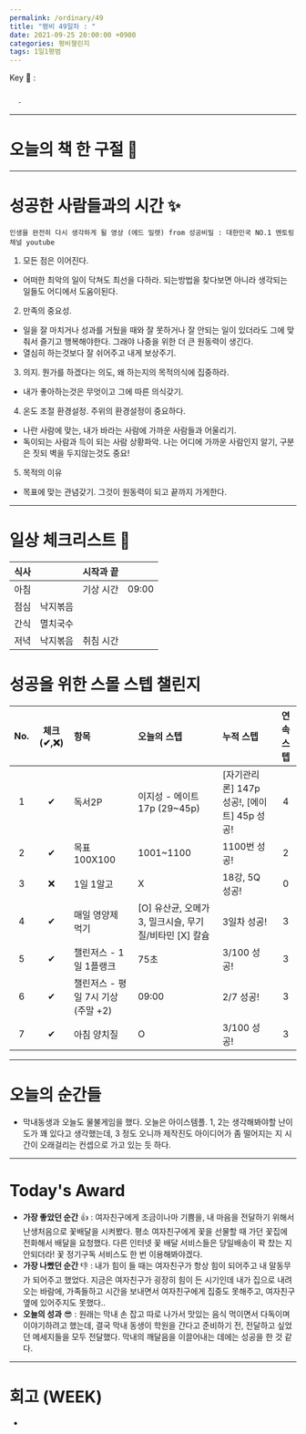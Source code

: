 ```yaml
---
permalink: /ordinary/49
title: "평비 49일차 : "
date: 2021-09-25 20:00:00 +0900
categories: 평비챌린지
tags: 1일1평범
---  
```

Key 🔑 : 
```

  - 
```

---
# 오늘의 책 한 구절 📕


---
# 성공한 사람들과의 시간 ✨
`인생을 완전히 다시 생각하게 될 영상 (에드 밀렛) from 성공비밀 : 대한민국 NO.1 멘토링 채널 youtube`  
1. 모든 점은 이어진다.  
  - 어떠한 최악의 일이 닥쳐도 최선을 다하라. 되는방법을 찾다보면 아니라 생각되는 일들도 어디에서 도움이된다.  
2. 만족의 중요성.  
  - 일을 잘 마치거나 성과를 거뒀을 때와 잘 못하거나 잘 안되는 일이 있더라도 그에 맞춰서 즐기고 행복해야한다. 그래야 나중을 위한 더 큰 원동력이 생긴다.  
  - 열심히 하는것보다 잘 쉬어주고 내게 보상주기.  
3. 의지. 뭔가를 하겠다는 의도, 왜 하는지의 목적의식에 집중하라.  
  - 내가 좋아하는것은 무엇이고 그에 따른 의식갖기.  
4. 온도 조절 환경설정. 주위의 환경설정이 중요하다.  
  - 나란 사람에 맞는, 내가 바라는 사람에 가까운 사람들과 어울리기.  
  - 독이되는 사람과 득이 되는 사람 상황파악. 나는 어디에 가까운 사람인지 알기, 구분은 짓되 벽을 두지않는것도 중요!  
5. 목적의 이유  
  - 목표에 맞는 관념갖기. 그것이 원동력이 되고 끝까지 가게한다.  

---
# 일상 체크리스트 📃

| 식사 |  | 시작과 끝 |  |
|:----:|:----:|:----:|:----:|
| 아침 |  | 기상 시간 | 09:00 |
| 점심 | 낙지볶음 |  |  |
| 간식 | 멸치국수 |  |  |
| 저녁 | 낙지볶음 | 취침 시간 |  |

# 성공을 위한 스몰 스텝 챌린지

| No. | 체크(✔,❌) | 항목 | 오늘의 스텝 | 누적 스텝 | 연속 스텝 |
|:----:|:----:|:----|:----|:----|:----:|
| 1 | ✔ | 독서2P | 이지성 - 에이트 17p (29~45p) | [자기관리론] 147p 성공!, [에이트] 45p 성공! | 4 |
| 2 | ✔ | 목표 100X100 | 1001~1100 | 1100번 성공! | 2 |
| 3 | ❌ | 1일 1알고 | X | 18강, 5Q 성공! | 0 |
| 4 | ✔ | 매일 영양제 먹기 | [O] 유산균, 오메가3, 밀크시슬, 무기질/비타민 [X]  칼슘 | 3일차 성공! | 3 |
| 5 | ✔ | 챌린저스 - 1일 1플랭크 | 75초 | 3/100 성공! | 3 |
| 6 | ✔ | 챌린저스 - 평일 7시 기상(주말 +2) | 09:00 | 2/7 성공! | 3 |
| 7 | ✔ | 아침 양치질 | O | 3/100 성공! | 3 |

---
# 오늘의 순간들
- 막내동생과 오늘도 물불게임을 했다. 오늘은 아이스템플. 1, 2는 생각해봐야할 난이도가 꽤 있다고 생각했는데, 3 정도 오니까 제작진도 아이디어가 좀 떨어지는 지 시간이 오래걸리는 컨셉으로 가고 있는 듯 하다.

---
# Today's Award
- **가장 좋았던 순간** 👍 : 여자친구에게 조금이나마 기쁨을, 내 마음을 전달하기 위해서 난생처음으로 꽃배달을 시켜봤다. 평소 여자친구에게 꽃을 선물할 때 가던 꽃집에 전화해서 배달을 요청했다. 다른 인터넷 꽃 배달 서비스들은 당일배송이 꽉 찼는 지 안되더라! 꽃 정기구독 서비스도 한 번 이용해봐야겠다.  
- **가장 나빴던 순간** 👎 : 내가 힘이 들 때는 여자친구가 항상 힘이 되어주고 내 말동무가 되어주고 했었다. 지금은 여자친구가 굉장히 힘이 든 시기인데 내가 집으로 내려오는 바람에, 가족들하고 시간을 보내면서 여자친구에게 집중도 못해주고, 여자친구 옆에 있어주지도 못했다..  
- **오늘의 성과** 😎 : 원래는 막내 손 잡고 따로 나가서 맛있는 음식 먹이면서 다독이며 이야기하려고 했는데, 결국 막내 동생이 학원을 간다고 준비하기 전, 전달하고 싶었던 메세지들을 모두 전달했다. 막내의 깨달음을 이끌어내는 데에는 성공을 한 것 같다.

---
# 회고 (WEEK)
- 